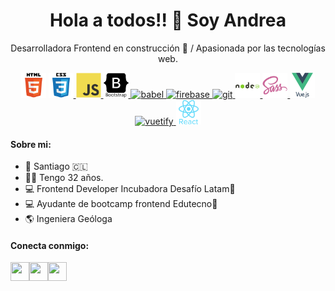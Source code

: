 <h1 align="center">Hola a todos!! 👋 Soy Andrea</h1>

<p align="center">Desarrolladora Frontend en construcción 🚧 / Apasionada por las tecnologías web.</p>

<p align="center" <a href="https://www.w3.org/html/" target="_blank" rel="noreferrer"> <img src="https://raw.githubusercontent.com/devicons/devicon/master/icons/html5/html5-original-wordmark.svg" alt="html5" width="40" height="40"/> 
</a> 
<a href="https://www.w3schools.com/css/" target="_blank" rel="noreferrer"> 
<img src="https://raw.githubusercontent.com/devicons/devicon/master/icons/css3/css3-original-wordmark.svg" alt="css3" width="40" height="40"/> 
</a> 
<a href="https://developer.mozilla.org/en-US/docs/Web/JavaScript" target="_blank" rel="noreferrer"> <img src="https://raw.githubusercontent.com/devicons/devicon/master/icons/javascript/javascript-original.svg" alt="javascript" width="40" height="40"/> 
</a> 
<a href="https://getbootstrap.com" target="_blank" rel="noreferrer"> 
<img src="https://raw.githubusercontent.com/devicons/devicon/master/icons/bootstrap/bootstrap-plain-wordmark.svg" alt="bootstrap" width="40" height="40"/> 
</a> 
<a href="https://babeljs.io/" target="_blank" rel="noreferrer"> 
<img src="https://www.vectorlogo.zone/logos/babeljs/babeljs-icon.svg" alt="babel" width="40" height="40"/> 
</a> 
<a href="https://firebase.google.com/" target="_blank" rel="noreferrer"> <img src="https://www.vectorlogo.zone/logos/firebase/firebase-icon.svg" alt="firebase" width="40" height="40"/> 
</a> <a href="https://git-scm.com/" target="_blank" rel="noreferrer"> <img src="https://www.vectorlogo.zone/logos/git-scm/git-scm-icon.svg" alt="git" width="40" height="40"/> 
</a> 
<a href="https://nodejs.org" target="_blank" rel="noreferrer"> <img src="https://raw.githubusercontent.com/devicons/devicon/master/icons/nodejs/nodejs-original-wordmark.svg" alt="nodejs" width="40" height="40"/>
</a> <a href="https://sass-lang.com" target="_blank" rel="noreferrer"> <img src="https://raw.githubusercontent.com/devicons/devicon/master/icons/sass/sass-original.svg" alt="sass" width="40" height="40"/> 
</a> 
<a href="https://vuejs.org/" target="_blank" rel="noreferrer"> <img src="https://raw.githubusercontent.com/devicons/devicon/master/icons/vuejs/vuejs-original-wordmark.svg" alt="vuejs" width="40" height="40"/> </a> 
<a href="https://vuetifyjs.com/en/" target="_blank" rel="noreferrer"> <img src="https://bestofjs.org/logos/vuetify.svg" alt="vuetify" width="40" height="40"/> 
</a>
</a> 
<a href="https://react.org/" target="_blank" rel="noreferrer"> <img src="https://raw.githubusercontent.com/devicons/devicon/master/icons/react/react-original-wordmark.svg" alt="reactjs" width="40" height="40"/> </a>
</a> </p>

<h4><strong>Sobre mi:</strong></h4>
<ul>
  <li>📍 Santiago 🇨🇱</li>
  <li>👩🏻 Tengo 32 años.</li>
  <li>💻 Frontend Developer Incubadora Desafío Latam🎯</li>
  <li>💻 Ayudante de bootcamp frontend Edutecno🎯</li>
  <li>🌎 Ingeniera Geóloga </li>
</ul>

<h4 align="left"><strong>Conecta conmigo:</strong></h4>
<a href="https://www.linkedin.com/in/andrea-leal-639b2662" alt="Linkedin"><img src="https://github.com/nitish-awasthi/nitish-awasthi/blob/master/174857.png" height="30" width="30"></a><a href="mailto:andrealealrojas@gmail.com" alt="Contact me"><img src="https://github.com/nitish-awasthi/nitish-awasthi/blob/master/gmail-512.webp" height="30" width="30"></a><a href="https://twitter.com/Andrealealr" alt="Twitter"><img src="https://github.com/nitish-awasthi/nitish-awasthi/blob/master/twitter.png" height="30" width="30"></a> 
    






